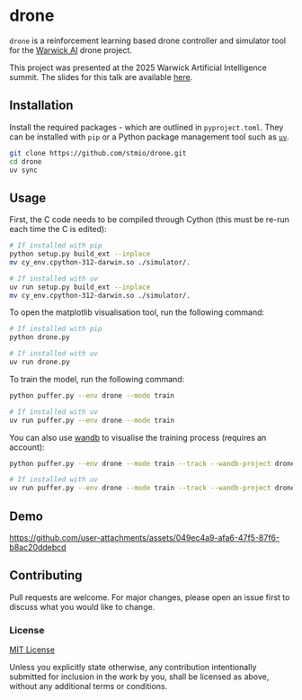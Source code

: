 # drone

`drone` is a reinforcement learning based drone controller and simulator tool for the [Warwick AI](https://warwick.ai) drone project.

This project was presented at the 2025 Warwick Artificial Intelligence summit. The slides for this talk are available [here](docs/summit.pdf).

## Installation

Install the required packages - which are outlined in `pyproject.toml`. 
They can be installed with `pip` or a Python package management tool such as [`uv`](https://docs.astral.sh/uv/). 

```bash
git clone https://github.com/stmio/drone.git
cd drone
uv sync
```

## Usage

First, the C code needs to be compiled through Cython (this must be re-run each time the C is edited):
```bash
# If installed with pip
python setup.py build_ext --inplace
mv cy_env.cpython-312-darwin.so ./simulator/.

# If installed with uv
uv run setup.py build_ext --inplace
mv cy_env.cpython-312-darwin.so ./simulator/.
```

To open the matplotlib visualisation tool, run the following command:

```bash
# If installed with pip
python drone.py

# If installed with uv
uv run drone.py
```

To train the model, run the following command:

```bash
python puffer.py --env drone --mode train

# If installed with uv
uv run puffer.py --env drone --mode train
```

You can also use [wandb](https://wandb.ai) to visualise the training process (requires an account):

```bash
python puffer.py --env drone --mode train --track --wandb-project drone

# If installed with uv
uv run puffer.py --env drone --mode train --track --wandb-project drone
```

## Demo

https://github.com/user-attachments/assets/049ec4a9-afa6-47f5-87f6-b8ac20ddebcd

## Contributing

Pull requests are welcome. For major changes, please open an issue first
to discuss what you would like to change.

### License

[MIT License](./LICENSE)

Unless you explicitly state otherwise, any contribution intentionally submitted
for inclusion in the work by you, shall be licensed as above, without any additional
terms or conditions.

